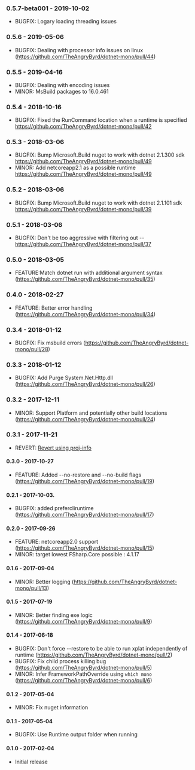 
### 0.5.7-beta001  - 2019-10-02
* BUGFIX: Logary loading threading issues


### 0.5.6 - 2019-05-06
* BUGFIX: Dealing with processor info issues on linux (https://github.com/TheAngryByrd/dotnet-mono/pull/44)

### 0.5.5 - 2019-04-16
* BUGFIX: Dealing with encoding issues
* MINOR: MsBuild packages to 16.0.461

### 0.5.4 - 2018-10-16
* BUGFIX: Fixed the RunCommand location when a runtime is specified https://github.com/TheAngryByrd/dotnet-mono/pull/42

### 0.5.3 - 2018-03-06
* BUGFIX: Bump Microsoft.Build nuget to work with dotnet 2.1.300 sdk https://github.com/TheAngryByrd/dotnet-mono/pull/49
* MINOR: Add netcoreapp2.1 as a possible runtime https://github.com/TheAngryByrd/dotnet-mono/pull/49

### 0.5.2 - 2018-03-06
* BUGFIX: Bump Microsoft.Build nuget to work with dotnet 2.1.101 sdk https://github.com/TheAngryByrd/dotnet-mono/pull/39

### 0.5.1 - 2018-03-06
* BUGFIX: Don't be too aggressive with filtering out -- https://github.com/TheAngryByrd/dotnet-mono/pull/37

### 0.5.0 - 2018-03-05
* FEATURE:Match dotnet run with additional argument syntax (https://github.com/TheAngryByrd/dotnet-mono/pull/35)

### 0.4.0 - 2018-02-27
* FEATURE: Better error handling (https://github.com/TheAngryByrd/dotnet-mono/pull/34)

### 0.3.4 - 2018-01-12
* BUGFIX: Fix msbuild errors (https://github.com/TheAngryByrd/dotnet-mono/pull/28)

### 0.3.3 - 2018-01-12
* BUGFIX: Add Purge System.Net.Http.dll (https://github.com/TheAngryByrd/dotnet-mono/pull/26)

### 0.3.2 - 2017-12-11
* MINOR: Support Platform and potentially other build locations (https://github.com/TheAngryByrd/dotnet-mono/pull/24)

### 0.3.1 - 2017-11-21
* REVERT: [Revert using proj-info](https://github.com/TheAngryByrd/dotnet-mono/pull/21)

#### 0.3.0 - 2017-10-27
* FEATURE: Added --no-restore and --no-build flags (https://github.com/TheAngryByrd/dotnet-mono/pull/19)

#### 0.2.1 - 2017-10-03.
* BUGFIX: added prefercliruntime (https://github.com/TheAngryByrd/dotnet-mono/pull/17)

#### 0.2.0 - 2017-09-26
* FEATURE: netcoreapp2.0 support (https://github.com/TheAngryByrd/dotnet-mono/pull/15)
* MINOR: target lowest FSharp.Core possible : 4.1.17

#### 0.1.6 - 2017-09-04
* MINOR: Better logging (https://github.com/TheAngryByrd/dotnet-mono/pull/13)

#### 0.1.5 - 2017-07-19
* MINOR: Better finding exe logic (https://github.com/TheAngryByrd/dotnet-mono/pull/9)

#### 0.1.4 - 2017-06-18
* BUGFIX: Don't force --restore to be able to run xplat independently of runtime (https://github.com/TheAngryByrd/dotnet-mono/pull/2)
* BUGFIX: Fix child process killing bug (https://github.com/TheAngryByrd/dotnet-mono/pull/5)
* MINOR: Infer FrameworkPathOverride using `which mono` (https://github.com/TheAngryByrd/dotnet-mono/pull/6)

#### 0.1.2 - 2017-05-04
* MINOR: Fix nuget information

#### 0.1.1 - 2017-05-04
* BUGFIX: Use Runtime output folder when running

#### 0.1.0 - 2017-02-04
* Initial release
